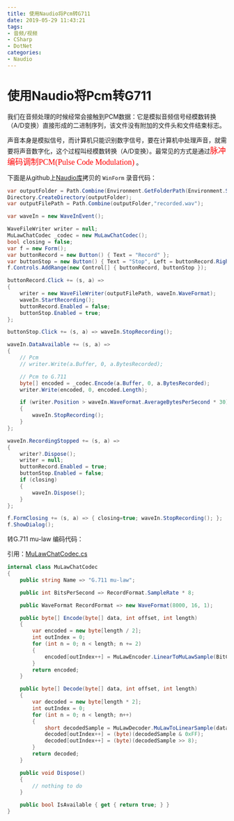 ```yaml
---
title: 使用Naudio将Pcm转G711
date: 2019-05-29 11:43:21
tags:
- 音频/视频
- CSharp
- DotNet
categories: 
- Naudio
---
```

# 使用Naudio将Pcm转G711

我们在音频处理的时候经常会接触到PCM数据：它是模拟音频信号经模数转换（A/D变换）直接形成的二进制序列，该文件没有附加的文件头和文件结束标志。

声音本身是模拟信号，而计算机只能识别数字信号，要在计算机中处理声音，就需要将声音数字化，这个过程叫经模数转换（A/D变换）。最常见的方式是通过<font color=#ff0000 size=4 face="黑体">脉冲编码调制PCM(Pulse Code Modulation)</font> 。

下面是从github上[Naudio库](https://github.com/naudio/NAudio/blob/master/Docs/RecordWavFileWinFormsWaveIn.md)拷贝的 `WinForm` 录音代码：

```cs
var outputFolder = Path.Combine(Environment.GetFolderPath(Environment.SpecialFolder.Desktop), "NAudio");
Directory.CreateDirectory(outputFolder);
var outputFilePath = Path.Combine(outputFolder,"recorded.wav");

var waveIn = new WaveInEvent();

WaveFileWriter writer = null;
MuLawChatCodec _codec = new MuLawChatCodec();
bool closing = false;
var f = new Form();
var buttonRecord = new Button() { Text = "Record" };
var buttonStop = new Button() { Text = "Stop", Left = buttonRecord.Right, Enabled = false };
f.Controls.AddRange(new Control[] { buttonRecord, buttonStop });

buttonRecord.Click += (s, a) => 
{ 
    writer = new WaveFileWriter(outputFilePath, waveIn.WaveFormat); 
    waveIn.StartRecording(); 
    buttonRecord.Enabled = false; 
    buttonStop.Enabled = true; 
};

buttonStop.Click += (s, a) => waveIn.StopRecording();

waveIn.DataAvailable += (s, a) =>
{
    // Pcm
    // writer.Write(a.Buffer, 0, a.BytesRecorded);

    // Pcm to G.711
    byte[] encoded = _codec.Encode(a.Buffer, 0, a.BytesRecorded);
    writer.Write(encoded, 0, encoded.Length);

    if (writer.Position > waveIn.WaveFormat.AverageBytesPerSecond * 30)
    {
        waveIn.StopRecording();
    }
};

waveIn.RecordingStopped += (s, a) =>
{
    writer?.Dispose(); 
    writer = null; 
    buttonRecord.Enabled = true;
    buttonStop.Enabled = false;
    if (closing) 
    { 
        waveIn.Dispose();
    }
};

f.FormClosing += (s, a) => { closing=true; waveIn.StopRecording(); };
f.ShowDialog();
```

转G.711 mu-law 编码代码：

引用：[MuLawChatCodec.cs](https://github.com/naudio/NAudio/blob/master/NAudioDemo/NetworkChatDemo/MuLawChatCodec.cs)

```cs
internal class MuLawChatCodec
{
    public string Name => "G.711 mu-law";

    public int BitsPerSecond => RecordFormat.SampleRate * 8;

    public WaveFormat RecordFormat => new WaveFormat(8000, 16, 1);

    public byte[] Encode(byte[] data, int offset, int length)
    {
        var encoded = new byte[length / 2];
        int outIndex = 0;
        for (int n = 0; n < length; n += 2)
        {
            encoded[outIndex++] = MuLawEncoder.LinearToMuLawSample(BitConverter.ToInt16(data, offset + n));
        }
        return encoded;
    }

    public byte[] Decode(byte[] data, int offset, int length)
    {
        var decoded = new byte[length * 2];
        int outIndex = 0;
        for (int n = 0; n < length; n++)
        {
            short decodedSample = MuLawDecoder.MuLawToLinearSample(data[n + offset]);
            decoded[outIndex++] = (byte)(decodedSample & 0xFF);
            decoded[outIndex++] = (byte)(decodedSample >> 8);
        }
        return decoded;
    }

    public void Dispose()
    {
        // nothing to do
    }

    public bool IsAvailable { get { return true; } }
}
```